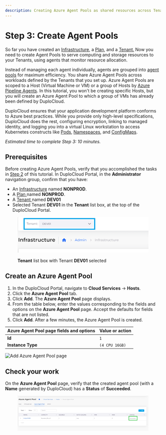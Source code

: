 ```yaml
---
description: Creating Azure Agent Pools as shared resources across Tenants
---
```


# Step 3: Create Agent Pools

So far you have created an [Infrastructure](step-1-infrastructure.md), a [Plan](step-1-infrastructure.md), and a [Tenant.](step-2-tenant.md) Now you need to create Agent Pools to serve computing and storage resources to your Tenants, using agents that monitor resource allocation. &#x20;

Instead of managing each agent individually, agents are grouped into [agent pools](https://learn.microsoft.com/en-us/azure/devops/pipelines/agents/pools-queues?view=azure-devops\&tabs=yaml%2Cbrowser) for maximum efficiency. You share Azure Agent Pools across workloads defined by the Tenants that you set up. Azure Agent Pools are scoped to a Host (Virtual Machine or VM) or a group of Hosts by [Azure Pipeline Agents](https://learn.microsoft.com/en-us/azure/devops/pipelines/agents/agents?view=azure-devops\&tabs=browser). In this tutorial, you won't be creating specific Hosts, but you will create an Azure Agent Pool to which a group of VMs has already been defined by DuploCloud.

DuploCloud ensures that your application development platform conforms to Azure best practices. While you provide only high-level specifications, DuploCloud does the rest, configuring encryption, linking to managed identity, and logging you into a virtual Linux workstation to access Kubernetes constructs like [Pods](https://kubernetes.io/docs/concepts/workloads/pods/), [Namespaces](https://kubernetes.io/docs/concepts/overview/working-with-objects/namespaces/), and [ConfigMaps](https://kubernetes.io/docs/concepts/configuration/configmap/).&#x20;

_Estimated time to complete Step 3: 10 minutes._

## Prerequisites

Before creating Azure Agent Pools, verify that you accomplished the tasks in [Step 2](step-2-tenant.md) of this tutorial. In DuploCloud Portal, in the **Administrator** navigation group, confirm that you have:

* An [Infrastructure](step-1-infrastructure.md) named **NONPROD**.
* A [Plan ](step-1-infrastructure.md)named **NONPROD**.
* A [Tenant ](step-2-tenant.md)named **DEV01**
* Selected Tenant **DEV01** in the **Tenant** list box, at the top of the DuploCloud Portal.

<div align="left">

<figure><img src="../../.gitbook/assets/tenant_dev01 (3) (1).png" alt=""><figcaption><p><strong>Tenant</strong> list box with Tenant <strong>DEV01</strong> selected</p></figcaption></figure>

</div>

## Create an Azure Agent Pool

1. In the DuploCloud Portal, navigate to **Cloud Services** -> **Hosts**.
2. Click the **Azure Agent Pool** tab. &#x20;
3. Click **Add**. The **Azure Agent Pool** page displays.
4. From the table below, enter the values corresponding to the fields and options on the **Azure Agent Pool** page. Accept the defaults for fields that are not listed.&#x20;
5. Click **Add**. After a few minutes, the Azure Agent Pool is created.&#x20;

| Azure Agent Pool page fields and options | Value or action |
| ---------------------------------------- | --------------- |
| **Id**                                   | `1`             |
| **Instance Type**                        | `(4 CPU 16GB)`  |

![Add Azure Agent Pool page ](<../../.gitbook/assets/image (42).png>)

## Check your work

On the **Azure Agent Pool** page, verify that the created agent pool (with a **Name** generated by DuploCloud) has a **Status** of **Succeeded**.&#x20;

<figure><img src="../../.gitbook/assets/agent pool.png" alt=""><figcaption></figcaption></figure>
